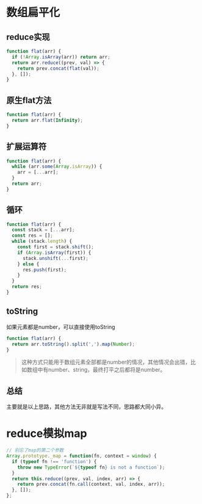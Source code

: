 # 数组扁平化
## reduce实现
```js
function flat(arr) {
  if (!Array.isArray(arr)) return arr;
  return arr.reduce((prev, val) => {
    return prev.concat(flat(val));
  }, []);
}
```

## 原生flat方法
```js
function flat(arr) {
  return arr.flat(Infinity);
}
```

## 扩展运算符
```js
function flat(arr) {
  while (arr.some(Array.isArray)) {
    arr = [...arr];
  }
  return arr;
}
```

## 循环
```js
function flat(arr) {
  const stack = [...arr];
  const res = [];
  while (stack.length) {
    const first = stack.shift();
    if (Array.isArray(first)) {
      stack.unshift(...first);
    } else {
      res.push(first);
    }
  }
  return res;
}

```

## toString
如果元素都是number，可以直接使用toString
```js
function flat(arr) {
  return arr.toString().split(',').map(Number);
}
```
> 这种方式只能用于数组元素全部都是number的情况，其他情况会出错，比如数组中有number、string，最终打平之后都将是number。

## 总结
主要就是以上思路，其他方法无非就是写法不同，思路都大同小异。

# reduce模拟map
```js
// 别忘了map的第二个参数
Array.prototype._map = function(fn, context = window) {
  if (typeof fn !== 'function') {
    throw new TypeError(`${typeof fn} is not a function`);
  }
  return this.reduce((prev, val, index, arr) => {
    return prev.concat(fn.call(context, val, index, arr));
  }, []);
};
```